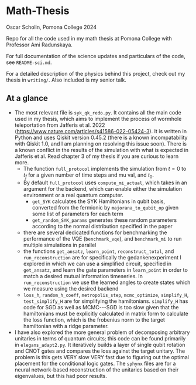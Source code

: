 # Math-Thesis
Oscar Scholin, Pomona College 2024

Repo for all the code used in my math thesis at Pomona College with Professor Ami Radunskaya.

For full documentation of the science updates and particulars of the code, see ```README-sci.md```. 

For a detailed description of the physics behind this project, check out my thesis in ```writing/```. Also included is my senior talk.

## At a glance

* The most relevant file is ```syk_qk_redo.py```. It contains all the main code used in my thesis, which aims to implement the process of wormhole teleportation from Jafferis et al. 2022 (https://www.nature.com/articles/s41586-022-05424-3). It is written in Python and uses Qiskit version 0.45.2 (there is a known incompatability with Qiskit 1.0, and I am planning on resolving this issue soon). There is a known conflict in the results of the simulation with what is expected in Jafferis et al. Read chapter 3 of my thesis if you are curious to learn more.
    - The function ```full_protocol``` implements the simulation from $t=0$ to $t_f$ for a given number of time steps and mu val, and $t_0$.
    - By default ```full_protocol``` uses ```compute_mi_actual```, which takes in an argument for the backend, which can enable either the simulation environment or a real quantum computer.
        - ```get_SYK``` calculates the SYK Hamiltonians in qubit basis, converted from the fermionic by ```majorana_to_qubit_op``` given some list of parameters for each term
        - ```get_random_SYK_params``` generates these random parameters according to the normal distribution specified in the paper
    - there are several dedicated functions for benchmarking the performance of the VQE (```benchmark_vqe```), and ```benchmark_mi``` to run multiple simulations in parallel
    - the functions ```get_ansatz```, ```learn_point```, ```reconstruct_total```, and ```run_reconstruction``` are for specifically the gedankenexperiment I explored in which we can use a simplified circuit, specified in ```get_ansatz```, and learn the gate parameters in ```learn_point``` in order to match a desired mutual information timeseries. In ```run_reconstruction``` we use the learned angles to create states which we measure using the desired backend
    - ```loss_h```, ```random_h_coeff```, ```metropolis_step```, ```mcmc_optimize```, ```simplify_H```, ```test_simplify_H``` are for simplifying the hamiltonians. ```simplify_H``` has code for SGD as well as MCMC---SGD is too slow given that the hamiltonians must be explicitly calculated in matrix form to calculate the loss function, which is the frobenius norm to the target hamiltonian with a ridge parameter. 
* I have also explored the more general problem of decomposing arbitrary unitaries in terms of quantum circuits; this code can be found primarily in ```elegans_adapt2.py```. It iteratively builds a layer of single qubit rotation and CNOT gates and compares the loss against the target unitary. The problem is this gets VERY slow VERY fast due to figuring out the optimal placement for the conditional logic gates. The ```sphynx``` files are for a neural network-based reconstruction of the unitaries based on their eigenvalues, but this had poor results.